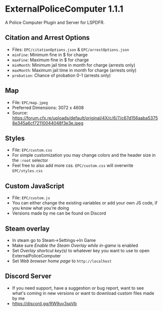 # ExternalPoliceComputer 1.1.1

A Police Computer Plugin and Server for LSPDFR.

## Citation and Arrest Options
- Files: `EPC/citationOptions.json` &  `EPC/arrestOptions.json`
- `minFine`: Minimum fine in $ for charge
- `maxFine`: Maximum fine in $ for charge
- `minMonth`: Minimum jail time in month for charge (arrests only)
- `maxMonth`: Maximum jail time in month for charge (arrests only)
- `probation`: Chance of probation 0-1 (arrests only)

## Map
- File: `EPC/map.jpeg`
- Preferred Dimensions: 3072 x 4608
- Source: https://forum.cfx.re/uploads/default/original/4X/c/6/7/c67d156aaba53758e345a6cf72110044048f3e3e.jpeg

## Styles
- File: `EPC/custom.css`
- For simple customization you may change colors and the header size in the `:root` selector
- Feel free to also add more css. `EPC/custom.css` will overwrite `EPC/styles.css`

## Custom JavaScript
- File: `EPC/custom.js`
- You can either change the existing variables or add your own JS code, if you know what you're doing
- Versions made by me can be found on Discord

## Steam overlay
- In steam go to Steam<a>&rarr;</a>Settings<a>&rarr;</a>In Game
- Make sure _Enable the Steam Overlay while in-game_ is enabled
- Set _Overlay shortcut key(s)_ to whatever key you want to use to open ExternalPoliceComputer
- Set _Web browser home page_ to `http://localhost`

## Discord Server
- If you need support, have a suggestion or bug report, want to see what's coming in new versions or want to download custom files made by me
- https://discord.gg/RW9uy3spVb
